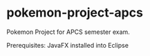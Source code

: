 # pokemon-project-apcs
Pokemon Project for APCS semester exam.

Prerequisites:
JavaFX installed into Eclipse
